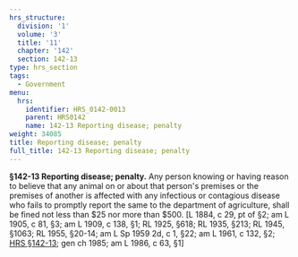```yaml
---
hrs_structure:
  division: '1'
  volume: '3'
  title: '11'
  chapter: '142'
  section: 142-13
type: hrs_section
tags:
  - Government
menu:
  hrs:
    identifier: HRS_0142-0013
    parent: HRS0142
    name: 142-13 Reporting disease; penalty
weight: 34085
title: Reporting disease; penalty
full_title: 142-13 Reporting disease; penalty
---
```

**§142-13 Reporting disease; penalty.** Any person knowing or having reason to believe that any animal on or about that person's premises or the premises of another is affected with any infectious or contagious disease who fails to promptly report the same to the department of agriculture, shall be fined not less than $25 nor more than $500\. [L 1884, c 29, pt of §2; am L 1905, c 81, §3; am L 1909, c 138, §1; RL 1925, §618; RL 1935, §213; RL 1945, §1063; RL 1955, §20-14; am L Sp 1959 2d, c 1, §22; am L 1961, c 132, §2; [HRS §142-13](/title-11/chapter-142/section-142-13/); gen ch 1985; am L 1986, c 63, §1]